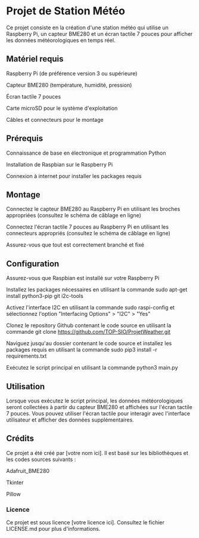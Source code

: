 # Projet de Station Météo
Ce projet consiste en la création d'une station météo qui utilise un Raspberry Pi, un capteur BME280 et un écran tactile 7 pouces pour afficher les données météorologiques en temps réel.

## Matériel requis

Raspberry Pi (de préférence version 3 ou supérieure)

Capteur BME280 (température, humidité, pression)

Écran tactile 7 pouces

Carte microSD pour le système d'exploitation

Câbles et connecteurs pour le montage

## Prérequis
Connaissance de base en électronique et programmation Python

Installation de Raspbian sur le Raspberry Pi

Connexion à internet pour installer les packages requis

## Montage
Connectez le capteur BME280 au Raspberry Pi en utilisant les broches appropriées (consultez le schéma de câblage en ligne)

Connectez l'écran tactile 7 pouces au Raspberry Pi en utilisant les connecteurs appropriés (consultez le schéma de câblage en ligne)

Assurez-vous que tout est correctement branché et fixé

## Configuration
Assurez-vous que Raspbian est installé sur votre Raspberry Pi

Installez les packages nécessaires en utilisant la commande sudo apt-get install python3-pip git i2c-tools

Activez l'interface I2C en utilisant la commande sudo raspi-config et sélectionnez l'option "Interfacing Options" > "I2C" > "Yes"

Clonez le repository Github contenant le code source en utilisant la commande git clone https://github.com/TOP-SIO/ProjetWeather.git

Naviguez jusqu'au dossier contenant le code source et installez les packages requis en utilisant la commande sudo pip3 install -r requirements.txt

Exécutez le script principal en utilisant la commande python3 main.py

## Utilisation
Lorsque vous exécutez le script principal, les données météorologiques seront collectées à partir du capteur BME280 et affichées sur l'écran tactile 7 pouces. Vous pouvez utiliser l'écran tactile pour interagir avec l'interface utilisateur et afficher des données supplémentaires.

## Crédits
Ce projet a été créé par [votre nom ici]. Il est basé sur les bibliothèques et les codes sources suivants :

Adafruit_BME280

Tkinter

Pillow

### Licence
Ce projet est sous licence [votre licence ici]. Consultez le fichier LICENSE.md pour plus d'informations.
